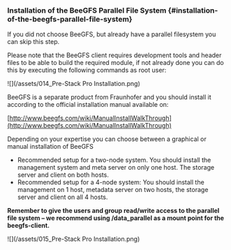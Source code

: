 ### Installation of the BeeGFS Parallel File System {#installation-of-the-beegfs-parallel-file-system}

If you did not choose BeeGFS, but already have a parallel filesystem you can skip this step.

Please note that the BeeGFS client requires development tools and header files to be able to build the required module, if not already done you can do this by executing the following commands as root user:

![](/assets/014_Pre-Stack Pro Installation.png)

BeeGFS is a separate product from Fraunhofer and you should install it according to the official installation manual available on:

[http://www.beegfs.com/wiki/ManualInstallWalkThrough](http://www.beegfs.com/wiki/ManualInstallWalkThrough)

Depending on your expertise you can choose between a graphical or manual installation of BeeGFS

* Recommended setup for a two-node system.
  You should install the management system and meta server on only one host.
  The storage server and client on both hosts.
* Recommended setup for a 4-node system:
  You should install the management on 1 host, metadata server on two hosts, the storage server and client on all 4 hosts.

**Remember to give the users and group read/write access to the parallel file system – we recommend using /data\_parallel as a mount point for the beegfs-client.**

![](/assets/015_Pre-Stack Pro Installation.png)

